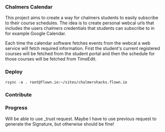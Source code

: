 ### Chalmers Calendar

This project aims to create a way for chalmers students to easily subscribe to their course schedules. 
The idea is to create personal webcal urls that includes the users chalmers credentials that students can subscribe 
to in for example Google Calendar. 

Each time the calendar software fetches events from the webcal a web service will fetch required information. 
First the student's current registered courses will be fetched from the student portal and then the schedule 
for those courses will be fetched from TimeEdit.

### Deploy
`rsync -a . root@flown.io:~/sites/chalmershacks.flown.io`

### Contribute

### Progress
Will be able to use _trust request. Maybe I have to use previous request to generate the Signature, but otherwise should be fine!
